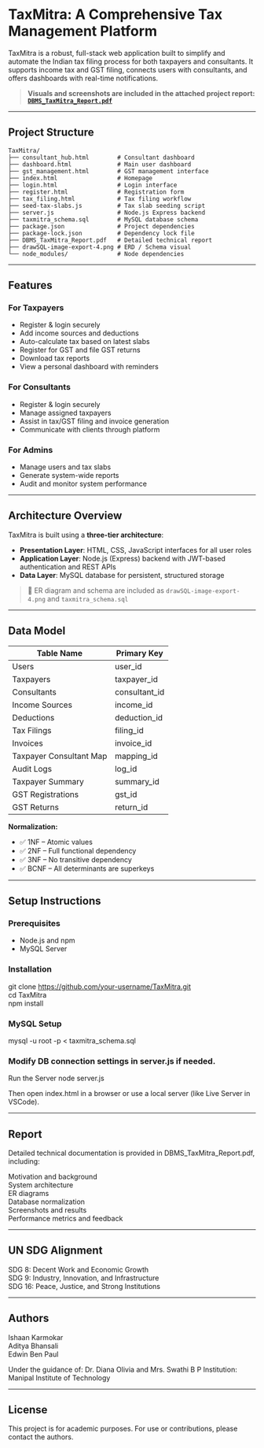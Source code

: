 # TaxMitra: A Comprehensive Tax Management Platform

TaxMitra is a robust, full-stack web application built to simplify and automate the Indian tax filing process for both taxpayers and consultants. It supports income tax and GST filing, connects users with consultants, and offers dashboards with real-time notifications.

> **Visuals and screenshots are included in the attached project report: [`DBMS_TaxMitra_Report.pdf`](./DBMS_TaxMitra_Report.pdf)**

---


## Project Structure

```plaintext
TaxMitra/
├── consultant_hub.html        # Consultant dashboard
├── dashboard.html             # Main user dashboard
├── gst_management.html        # GST management interface
├── index.html                 # Homepage
├── login.html                 # Login interface
├── register.html              # Registration form
├── tax_filing.html            # Tax filing workflow
├── seed-tax-slabs.js          # Tax slab seeding script
├── server.js                  # Node.js Express backend
├── taxmitra_schema.sql        # MySQL database schema
├── package.json               # Project dependencies
├── package-lock.json          # Dependency lock file
├── DBMS_TaxMitra_Report.pdf   # Detailed technical report
├── drawSQL-image-export-4.png # ERD / Schema visual
└── node_modules/              # Node dependencies
```
---

## Features

### For Taxpayers
- Register & login securely
- Add income sources and deductions
- Auto-calculate tax based on latest slabs
- Register for GST and file GST returns
- Download tax reports
- View a personal dashboard with reminders

### For Consultants
- Register & login securely
- Manage assigned taxpayers
- Assist in tax/GST filing and invoice generation
- Communicate with clients through platform

### For Admins
- Manage users and tax slabs
- Generate system-wide reports
- Audit and monitor system performance

---


## Architecture Overview

TaxMitra is built using a **three-tier architecture**:

- **Presentation Layer**: HTML, CSS, JavaScript interfaces for all user roles
- **Application Layer**: Node.js (Express) backend with JWT-based authentication and REST APIs
- **Data Layer**: MySQL database for persistent, structured storage

> 📎 ER diagram and schema are included as `drawSQL-image-export-4.png` and `taxmitra_schema.sql`

---


## Data Model

| Table Name                 | Primary Key     |
|---------------------------|-----------------|
| Users                     | user_id         |
| Taxpayers                 | taxpayer_id     |
| Consultants               | consultant_id   |
| Income Sources            | income_id       |
| Deductions                | deduction_id    |
| Tax Filings               | filing_id       |
| Invoices                  | invoice_id      |
| Taxpayer Consultant Map   | mapping_id      |
| Audit Logs                | log_id          |
| Taxpayer Summary          | summary_id      |
| GST Registrations         | gst_id          |
| GST Returns               | return_id       |

**Normalization:**  
- ✅ 1NF – Atomic values  
- ✅ 2NF – Full functional dependency  
- ✅ 3NF – No transitive dependency  
- ✅ BCNF – All determinants are superkeys

---


## Setup Instructions

### Prerequisites
- Node.js and npm
- MySQL Server

### Installation
git clone https://github.com/your-username/TaxMitra.git<br>
cd TaxMitra<br>
npm install<br>

### MySQL Setup
mysql -u root -p < taxmitra_schema.sql

### Modify DB connection settings in server.js if needed.
Run the Server
node server.js

Then open index.html in a browser or use a local server (like Live Server in VSCode).

---


## Report
Detailed technical documentation is provided in DBMS_TaxMitra_Report.pdf, including:

Motivation and background<br>
System architecture<br>
ER diagrams<br>
Database normalization<br>
Screenshots and results<br>
Performance metrics and feedback<br>

---


## UN SDG Alignment

SDG 8: Decent Work and Economic Growth<br>
SDG 9: Industry, Innovation, and Infrastructure<br>
SDG 16: Peace, Justice, and Strong Institutions<br>

---


## Authors

Ishaan Karmokar <br>
Aditya Bhansali<br>
Edwin Ben Paul<br>

Under the guidance of: Dr. Diana Olivia and Mrs. Swathi B P
Institution: Manipal Institute of Technology

---


## License
This project is for academic purposes. For use or contributions, please contact the authors.
